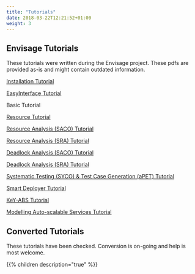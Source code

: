 ```yaml
---
title: "Tutorials"
date: 2018-03-22T12:21:52+01:00
weight: 3
---
```


## Envisage Tutorials

These tutorials were written during the Envisage project.  These pdfs are provided as-is and might contain outdated information.

[Installation Tutorial](/tutorial_pdfs/Installation.pdf)

[EasyInterface Tutorial](/tutorial_pdfs/easyinterface.pdf)

Basic Tutorial

[Resource Tutorial](/tutorial_pdfs/resource-tutorial.html)

[Resource Analysis (SACO) Tutorial](/tutorial_pdfs/saco.pdf)

[Resource Analysis (SRA) Tutorial](/tutorial_pdfs/SRA.pdf)

[Deadlock Analysis (SACO) Tutorial](/tutorial_pdfs/deadlock-saco.pdf)

[Deadlock Analysis (SRA) Tutorial](/tutorial_pdfs/DSA.pdf)

[Systematic Testing (SYCO) & Test Case Generation (aPET) Tutorial](/tutorial_pdfs/aPETAndSyco.pdf)

[Smart Deployer Tutorial](/tutorial_pdfs/SmartDepl.pdf)

[KeY-ABS Tutorial](/tutorial_pdfs/KeY-ABS.pdf)

[Modelling Auto-scalable Services Tutorial](/tutorial_pdfs/scaling.pdf)

## Converted Tutorials

These tutorials have been checked.  Conversion is on-going and help is most welcome.

{{% children description="true" %}}
